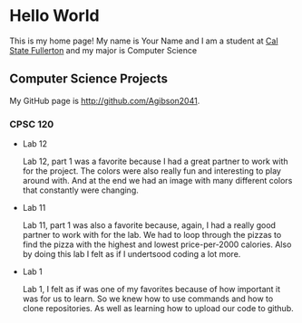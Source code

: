 # Hello World

This is my home page! My name is Your Name and I am a student at [Cal State Fullerton](http://www.fullerton.edu/) and my major is Computer Science

## Computer Science Projects

My GitHub page is http://github.com/Agibson2041.

### CPSC 120

* Lab 12

    Lab 12, part 1 was a favorite because I had a great partner to work with for the project. The colors were also really fun and interesting to play around with. And at the end we had an image with many different colors that constantly were changing.

* Lab 11

    Lab 11, part 1 was also a favorite because, again, I had a really good partner to work with for the lab. We had to loop through the pizzas to find the pizza with the highest and lowest price-per-2000 calories. Also by doing this lab I felt as if I undertsood coding a lot more.

* Lab 1

    Lab 1, I felt as if was one of my favorites because of how important it was for us to learn. So we knew how to use commands and how to clone repositories. As well as learning how to upload our code to github.